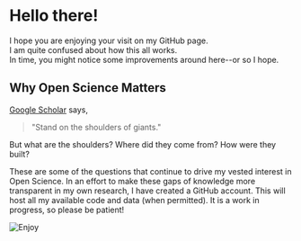 # Hello there!

I hope you are enjoying your visit on my GitHub page.  
I am quite confused about how this all works.  
In time, you might notice some improvements around here--or so I hope.   

## Why Open Science Matters

[Google Scholar](https://scholar.google.com/) says,  
>"Stand on the shoulders of giants." 

But what are the shoulders? Where did they come from? How were they built?  

These are some of the questions that continue to drive my vested interest in Open Science. In an effort to make these gaps of knowledge more transparent in my own research, I have created a GitHub account. This will host  all my available code and data (when permitted). It is a work in progress, so please be patient!  



![Enjoy](https://images6.alphacoders.com/909/thumb-1920-909641.png)
